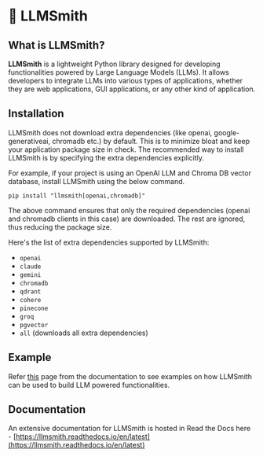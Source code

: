 # 🧰 LLMSmith

## What is LLMSmith?

**LLMSmith** is a lightweight Python library designed for developing functionalities powered by Large Language Models (LLMs). It allows developers to integrate LLMs into various types of applications, whether they are web applications, GUI applications, or any other kind of application.

## Installation

LLMSmith does not download extra dependencies (like openai, google-generativeai, chromadb etc.) by default. This is to minimize bloat and keep your application package size in check. The recommended way to install LLMSmith is by specifying the extra dependencies explicitly.

For example, if your project is using an OpenAI LLM and Chroma DB vector database, install LLMSmith using the below command.

```
pip install "llmsmith[openai,chromadb]"
```

The above command ensures that only the required dependencies (openai and chromadb clients in this case) are downloaded. The rest are ignored, thus reducing the package size.

Here's the list of extra dependencies supported by LLMSmith:
- `openai`
- `claude`
- `gemini`
- `chromadb`
- `qdrant`
- `cohere`
- `pinecone`
- `groq`
- `pgvector`
- `all` (downloads all extra dependencies)

## Example

Refer [this](https://llmsmith.readthedocs.io/en/latest/examples.html) page from the documentation to see examples on how LLMSmith can be used to build LLM powered functionalities.

## Documentation

An extensive documentation for LLMSmith is hosted in Read the Docs here - [https://llmsmith.readthedocs.io/en/latest](https://llmsmith.readthedocs.io/en/latest)
